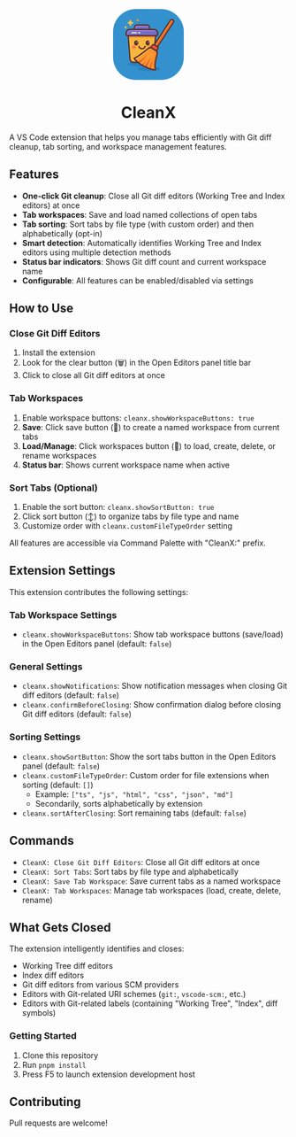 
<div align="center">
  <img src="./images/icon.png" alt="CleanX Icon" width="128" height="128">
  <h1>CleanX</h1>
</div>

A VS Code extension that helps you manage tabs efficiently with Git diff cleanup, tab sorting, and workspace management features.

## Features

- **One-click Git cleanup**: Close all Git diff editors (Working Tree and Index editors) at once
- **Tab workspaces**: Save and load named collections of open tabs
- **Tab sorting**: Sort tabs by file type (with custom order) and then alphabetically (opt-in)
- **Smart detection**: Automatically identifies Working Tree and Index editors using multiple detection methods
- **Status bar indicators**: Shows Git diff count and current workspace name
- **Configurable**: All features can be enabled/disabled via settings

## How to Use

### Close Git Diff Editors
1. Install the extension
2. Look for the clear button (🗑️) in the Open Editors panel title bar
3. Click to close all Git diff editors at once

### Tab Workspaces
1. Enable workspace buttons: `cleanx.showWorkspaceButtons: true`
2. **Save**: Click save button (💾) to create a named workspace from current tabs
3. **Load/Manage**: Click workspaces button (📂) to load, create, delete, or rename workspaces
4. **Status bar**: Shows current workspace name when active

### Sort Tabs (Optional)
1. Enable the sort button: `cleanx.showSortButton: true`
2. Click sort button (↕️) to organize tabs by file type and name
3. Customize order with `cleanx.customFileTypeOrder` setting

All features are accessible via Command Palette with "CleanX:" prefix.

## Extension Settings

This extension contributes the following settings:

### Tab Workspace Settings
* `cleanx.showWorkspaceButtons`: Show tab workspace buttons (save/load) in the Open Editors panel (default: `false`)

### General Settings
* `cleanx.showNotifications`: Show notification messages when closing Git diff editors (default: `false`)
* `cleanx.confirmBeforeClosing`: Show confirmation dialog before closing Git diff editors (default: `false`)

### Sorting Settings
* `cleanx.showSortButton`: Show the sort tabs button in the Open Editors panel (default: `false`)
* `cleanx.customFileTypeOrder`: Custom order for file extensions when sorting (default: `[]`)
  - Example: `["ts", "js", "html", "css", "json", "md"]`
  - Secondarily, sorts alphabetically by extension
* `cleanx.sortAfterClosing`: Sort remaining tabs (default: `false`)

## Commands

* `CleanX: Close Git Diff Editors`: Close all Git diff editors at once
* `CleanX: Sort Tabs`: Sort tabs by file type and alphabetically  
* `CleanX: Save Tab Workspace`: Save current tabs as a named workspace
* `CleanX: Tab Workspaces`: Manage tab workspaces (load, create, delete, rename)

## What Gets Closed

The extension intelligently identifies and closes:

- Working Tree diff editors
- Index diff editors  
- Git diff editors from various SCM providers
- Editors with Git-related URI schemes (`git:`, `vscode-scm:`, etc.)
- Editors with Git-related labels (containing "Working Tree", "Index", diff symbols)

### Getting Started

1. Clone this repository
2. Run `pnpm install`
4. Press F5 to launch extension development host

## Contributing

Pull requests are welcome!
